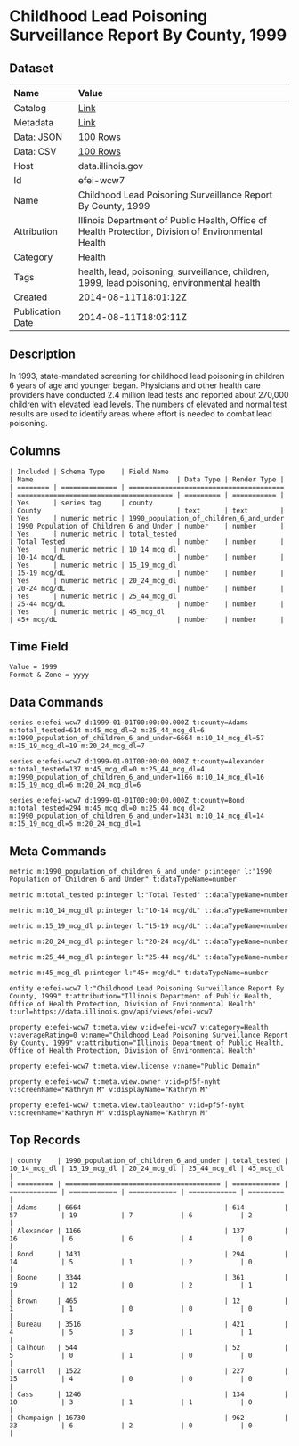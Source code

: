 # Childhood Lead Poisoning Surveillance Report By County, 1999

## Dataset

| Name | Value |
| :--- | :---- |
| Catalog | [Link](https://catalog.data.gov/dataset/childhood-lead-poisoning-surveillance-report-by-county-1999-fff42) |
| Metadata | [Link](https://data.illinois.gov/api/views/efei-wcw7) |
| Data: JSON | [100 Rows](https://data.illinois.gov/api/views/efei-wcw7/rows.json?max_rows=100) |
| Data: CSV | [100 Rows](https://data.illinois.gov/api/views/efei-wcw7/rows.csv?max_rows=100) |
| Host | data.illinois.gov |
| Id | efei-wcw7 |
| Name | Childhood Lead Poisoning Surveillance Report By County, 1999 |
| Attribution | Illinois Department of Public Health, Office of Health Protection, Division of Environmental Health |
| Category | Health |
| Tags | health, lead, poisoning, surveillance, children, 1999, lead poisoning, environmental health |
| Created | 2014-08-11T18:01:12Z |
| Publication Date | 2014-08-11T18:02:11Z |

## Description

In 1993, state-mandated screening for childhood lead poisoning in children 6 years of age and younger began. Physicians and other health care providers have conducted 2.4 million lead tests and reported about 270,000 children with elevated lead levels. The numbers of elevated and normal test results are used to identify areas where effort is needed to combat lead poisoning.

## Columns

```ls
| Included | Schema Type    | Field Name                              | Name                                    | Data Type | Render Type |
| ======== | ============== | ======================================= | ======================================= | ========= | =========== |
| Yes      | series tag     | county                                  | County                                  | text      | text        |
| Yes      | numeric metric | 1990_population_of_children_6_and_under | 1990 Population of Children 6 and Under | number    | number      |
| Yes      | numeric metric | total_tested                            | Total Tested                            | number    | number      |
| Yes      | numeric metric | 10_14_mcg_dl                            | 10-14 mcg/dL                            | number    | number      |
| Yes      | numeric metric | 15_19_mcg_dl                            | 15-19 mcg/dL                            | number    | number      |
| Yes      | numeric metric | 20_24_mcg_dl                            | 20-24 mcg/dL                            | number    | number      |
| Yes      | numeric metric | 25_44_mcg_dl                            | 25-44 mcg/dL                            | number    | number      |
| Yes      | numeric metric | 45_mcg_dl                               | 45+ mcg/dL                              | number    | number      |
```

## Time Field

```ls
Value = 1999
Format & Zone = yyyy
```

## Data Commands

```ls
series e:efei-wcw7 d:1999-01-01T00:00:00.000Z t:county=Adams m:total_tested=614 m:45_mcg_dl=2 m:25_44_mcg_dl=6 m:1990_population_of_children_6_and_under=6664 m:10_14_mcg_dl=57 m:15_19_mcg_dl=19 m:20_24_mcg_dl=7

series e:efei-wcw7 d:1999-01-01T00:00:00.000Z t:county=Alexander m:total_tested=137 m:45_mcg_dl=0 m:25_44_mcg_dl=4 m:1990_population_of_children_6_and_under=1166 m:10_14_mcg_dl=16 m:15_19_mcg_dl=6 m:20_24_mcg_dl=6

series e:efei-wcw7 d:1999-01-01T00:00:00.000Z t:county=Bond m:total_tested=294 m:45_mcg_dl=0 m:25_44_mcg_dl=2 m:1990_population_of_children_6_and_under=1431 m:10_14_mcg_dl=14 m:15_19_mcg_dl=5 m:20_24_mcg_dl=1
```

## Meta Commands

```ls
metric m:1990_population_of_children_6_and_under p:integer l:"1990 Population of Children 6 and Under" t:dataTypeName=number

metric m:total_tested p:integer l:"Total Tested" t:dataTypeName=number

metric m:10_14_mcg_dl p:integer l:"10-14 mcg/dL" t:dataTypeName=number

metric m:15_19_mcg_dl p:integer l:"15-19 mcg/dL" t:dataTypeName=number

metric m:20_24_mcg_dl p:integer l:"20-24 mcg/dL" t:dataTypeName=number

metric m:25_44_mcg_dl p:integer l:"25-44 mcg/dL" t:dataTypeName=number

metric m:45_mcg_dl p:integer l:"45+ mcg/dL" t:dataTypeName=number

entity e:efei-wcw7 l:"Childhood Lead Poisoning Surveillance Report By County, 1999" t:attribution="Illinois Department of Public Health, Office of Health Protection, Division of Environmental Health" t:url=https://data.illinois.gov/api/views/efei-wcw7

property e:efei-wcw7 t:meta.view v:id=efei-wcw7 v:category=Health v:averageRating=0 v:name="Childhood Lead Poisoning Surveillance Report By County, 1999" v:attribution="Illinois Department of Public Health, Office of Health Protection, Division of Environmental Health"

property e:efei-wcw7 t:meta.view.license v:name="Public Domain"

property e:efei-wcw7 t:meta.view.owner v:id=pf5f-nyht v:screenName="Kathryn M" v:displayName="Kathryn M"

property e:efei-wcw7 t:meta.view.tableauthor v:id=pf5f-nyht v:screenName="Kathryn M" v:displayName="Kathryn M"
```

## Top Records

```ls
| county    | 1990_population_of_children_6_and_under | total_tested | 10_14_mcg_dl | 15_19_mcg_dl | 20_24_mcg_dl | 25_44_mcg_dl | 45_mcg_dl | 
| ========= | ======================================= | ============ | ============ | ============ | ============ | ============ | ========= | 
| Adams     | 6664                                    | 614          | 57           | 19           | 7            | 6            | 2         | 
| Alexander | 1166                                    | 137          | 16           | 6            | 6            | 4            | 0         | 
| Bond      | 1431                                    | 294          | 14           | 5            | 1            | 2            | 0         | 
| Boone     | 3344                                    | 361          | 19           | 12           | 0            | 2            | 1         | 
| Brown     | 465                                     | 12           | 1            | 1            | 0            | 0            | 0         | 
| Bureau    | 3516                                    | 421          | 4            | 5            | 3            | 1            | 1         | 
| Calhoun   | 544                                     | 52           | 5            | 0            | 1            | 0            | 0         | 
| Carroll   | 1522                                    | 227          | 15           | 4            | 0            | 0            | 0         | 
| Cass      | 1246                                    | 134          | 10           | 3            | 1            | 1            | 0         | 
| Champaign | 16730                                   | 962          | 33           | 6            | 2            | 0            | 0         | 
```